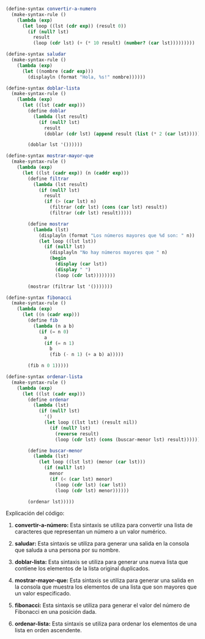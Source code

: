```scheme
(define-syntax convertir-a-numero
  (make-syntax-rule ()
    (lambda (exp)
      (let loop ((lst (cdr exp)) (result 0))
        (if (null? lst)
          result
          (loop (cdr lst) (+ (* 10 result) (number? (car lst)))))))))

(define-syntax saludar
  (make-syntax-rule ()
    (lambda (exp)
      (let ((nombre (cadr exp)))
        (displayln (format "Hola, %s!" nombre))))))

(define-syntax doblar-lista
  (make-syntax-rule ()
    (lambda (exp)
      (let ((lst (cadr exp)))
        (define doblar
          (lambda (lst result)
            (if (null? lst)
              result
              (doblar (cdr lst) (append result (list (* 2 (car lst)))))))

        (doblar lst '())))))

(define-syntax mostrar-mayor-que
  (make-syntax-rule ()
    (lambda (exp)
      (let ((lst (cadr exp)) (n (caddr exp)))
        (define filtrar
          (lambda (lst result)
            (if (null? lst)
              result
              (if (> (car lst) n)
                (filtrar (cdr lst) (cons (car lst) result))
                (filtrar (cdr lst) result)))))

        (define mostrar
          (lambda (lst)
            (displayln (format "Los números mayores que %d son: " n))
            (let loop ((lst lst))
              (if (null? lst)
                (displayln "No hay números mayores que " n)
                (begin
                  (display (car lst))
                  (display " ")
                  (loop (cdr lst))))))))

        (mostrar (filtrar lst '()))))))

(define-syntax fibonacci
  (make-syntax-rule ()
    (lambda (exp)
      (let ((n (cadr exp)))
        (define fib
          (lambda (n a b)
            (if (= n 0)
              a
              (if (= n 1)
                b
                (fib (- n 1) (+ a b) a)))))

        (fib n 0 1)))))

(define-syntax ordenar-lista
  (make-syntax-rule ()
    (lambda (exp)
      (let ((lst (cadr exp)))
        (define ordenar
          (lambda (lst)
            (if (null? lst)
              '()
              (let loop ((lst lst) (result nil))
                (if (null? lst)
                  (reverse result)
                  (loop (cdr lst) (cons (buscar-menor lst) result))))))

        (define buscar-menor
          (lambda (lst)
            (let loop ((lst lst) (menor (car lst)))
              (if (null? lst)
                menor
                (if (< (car lst) menor)
                  (loop (cdr lst) (car lst))
                  (loop (cdr lst) menor))))))

        (ordenar lst)))))
```

Explicación del código:

1. **convertir-a-número:** Esta sintaxis se utiliza para convertir una lista de caracteres que representan un número a un valor numérico.

2. **saludar:** Esta sintaxis se utiliza para generar una salida en la consola que saluda a una persona por su nombre.

3. **doblar-lista:** Esta sintaxis se utiliza para generar una nueva lista que contiene los elementos de la lista original duplicados.

4. **mostrar-mayor-que:** Esta sintaxis se utiliza para generar una salida en la consola que muestra los elementos de una lista que son mayores que un valor especificado.

5. **fibonacci:** Esta sintaxis se utiliza para generar el valor del número de Fibonacci en una posición dada.

6. **ordenar-lista:** Esta sintaxis se utiliza para ordenar los elementos de una lista en orden ascendente.